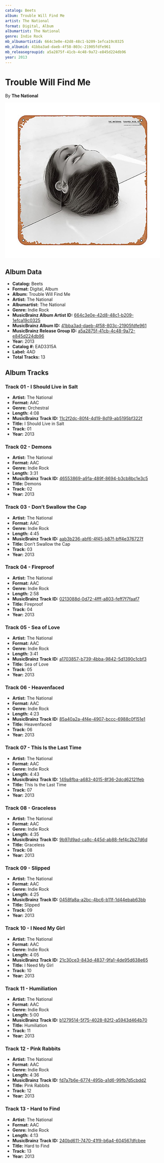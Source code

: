 ```yaml
---
catalog: Beets
album: Trouble Will Find Me
artist: The National
format: Digital, Album
albumartist: The National
genre: Indie Rock
mb_albumartistid: 664c3e0e-42d8-48c1-b209-1efca19c0325
mb_albumid: 41bba3ad-daeb-4f58-803c-21905fdfe961
mb_releasegroupid: a5a2875f-41cb-4c48-9a72-e845d224db96
year: 2013
---
```


# Trouble Will Find Me

By **The National**

![](../../assets/beetscovers/The_National-Trouble_Will_Find_Me.jpg)

## Album Data

- **Catalog:** Beets
- **Format:** Digital, Album
- **Album:** Trouble Will Find Me
- **Artist:** The National
- **Albumartist:** The National
- **Genre:** Indie Rock
- **MusicBrainz Album Artist ID:** [664c3e0e-42d8-48c1-b209-1efca19c0325](https://musicbrainz.org/artist/664c3e0e-42d8-48c1-b209-1efca19c0325)
- **MusicBrainz Album ID:** [41bba3ad-daeb-4f58-803c-21905fdfe961](https://musicbrainz.org/release/41bba3ad-daeb-4f58-803c-21905fdfe961)
- **MusicBrainz Release Group ID:** [a5a2875f-41cb-4c48-9a72-e845d224db96](https://musicbrainz.org/release-group/a5a2875f-41cb-4c48-9a72-e845d224db96)
- **Year:** 2013
- **Catalog #:** EAD3315A
- **Label:** 4AD
- **Total Tracks:** 13

## Album Tracks

### Track 01 - I Should Live in Salt

- **Artist:** The National
- **Format:** AAC
- **Genre:** Orchestral
- **Length:** 4:08
- **MusicBrainz Track ID:** [11c2f2dc-80f4-4d19-8d19-ab5195bf322f](https://musicbrainz.org/recording/11c2f2dc-80f4-4d19-8d19-ab5195bf322f)
- **Title:** I Should Live in Salt
- **Track:** 01
- **Year:** 2013

### Track 02 - Demons

- **Artist:** The National
- **Format:** AAC
- **Genre:** Indie Rock
- **Length:** 3:31
- **MusicBrainz Track ID:** [46553869-a91a-489f-8694-b3cb8bc1e3c5](https://musicbrainz.org/recording/46553869-a91a-489f-8694-b3cb8bc1e3c5)
- **Title:** Demons
- **Track:** 02
- **Year:** 2013

### Track 03 - Don’t Swallow the Cap

- **Artist:** The National
- **Format:** AAC
- **Genre:** Indie Rock
- **Length:** 4:45
- **MusicBrainz Track ID:** [aab3b236-abf6-4f45-b87f-bff4e376727f](https://musicbrainz.org/recording/aab3b236-abf6-4f45-b87f-bff4e376727f)
- **Title:** Don’t Swallow the Cap
- **Track:** 03
- **Year:** 2013

### Track 04 - Fireproof

- **Artist:** The National
- **Format:** AAC
- **Genre:** Indie Rock
- **Length:** 2:58
- **MusicBrainz Track ID:** [0213088d-0d72-4fff-a803-feff7f7faaf7](https://musicbrainz.org/recording/0213088d-0d72-4fff-a803-feff7f7faaf7)
- **Title:** Fireproof
- **Track:** 04
- **Year:** 2013

### Track 05 - Sea of Love

- **Artist:** The National
- **Format:** AAC
- **Genre:** Indie Rock
- **Length:** 3:41
- **MusicBrainz Track ID:** [a1703857-b739-4bba-9842-5d1390c1cbf3](https://musicbrainz.org/recording/a1703857-b739-4bba-9842-5d1390c1cbf3)
- **Title:** Sea of Love
- **Track:** 05
- **Year:** 2013

### Track 06 - Heavenfaced

- **Artist:** The National
- **Format:** AAC
- **Genre:** Indie Rock
- **Length:** 4:23
- **MusicBrainz Track ID:** [85a40a2a-4f4e-4907-bccc-6988c0f151e1](https://musicbrainz.org/recording/85a40a2a-4f4e-4907-bccc-6988c0f151e1)
- **Title:** Heavenfaced
- **Track:** 06
- **Year:** 2013

### Track 07 - This Is the Last Time

- **Artist:** The National
- **Format:** AAC
- **Genre:** Indie Rock
- **Length:** 4:43
- **MusicBrainz Track ID:** [149a8fba-a683-4015-8f36-2dcd62121feb](https://musicbrainz.org/recording/149a8fba-a683-4015-8f36-2dcd62121feb)
- **Title:** This Is the Last Time
- **Track:** 07
- **Year:** 2013

### Track 08 - Graceless

- **Artist:** The National
- **Format:** AAC
- **Genre:** Indie Rock
- **Length:** 4:35
- **MusicBrainz Track ID:** [9b97d9ad-ca8c-445d-ab88-fef4c2b27d6d](https://musicbrainz.org/recording/9b97d9ad-ca8c-445d-ab88-fef4c2b27d6d)
- **Title:** Graceless
- **Track:** 08
- **Year:** 2013

### Track 09 - Slipped

- **Artist:** The National
- **Format:** AAC
- **Genre:** Indie Rock
- **Length:** 4:25
- **MusicBrainz Track ID:** [0458fa8a-a2bc-4bc6-b11f-1d44ebab63bb](https://musicbrainz.org/recording/0458fa8a-a2bc-4bc6-b11f-1d44ebab63bb)
- **Title:** Slipped
- **Track:** 09
- **Year:** 2013

### Track 10 - I Need My Girl

- **Artist:** The National
- **Format:** AAC
- **Genre:** Indie Rock
- **Length:** 4:05
- **MusicBrainz Track ID:** [21c30ce3-843d-4837-9fa1-4de95d638e65](https://musicbrainz.org/recording/21c30ce3-843d-4837-9fa1-4de95d638e65)
- **Title:** I Need My Girl
- **Track:** 10
- **Year:** 2013

### Track 11 - Humiliation

- **Artist:** The National
- **Format:** AAC
- **Genre:** Indie Rock
- **Length:** 5:00
- **MusicBrainz Track ID:** [b1279514-5f75-4028-82f2-a5943d464b70](https://musicbrainz.org/recording/b1279514-5f75-4028-82f2-a5943d464b70)
- **Title:** Humiliation
- **Track:** 11
- **Year:** 2013

### Track 12 - Pink Rabbits

- **Artist:** The National
- **Format:** AAC
- **Genre:** Indie Rock
- **Length:** 4:36
- **MusicBrainz Track ID:** [fd7a7b6e-6774-495b-a1d6-99fb7d5cbdd2](https://musicbrainz.org/recording/fd7a7b6e-6774-495b-a1d6-99fb7d5cbdd2)
- **Title:** Pink Rabbits
- **Track:** 12
- **Year:** 2013

### Track 13 - Hard to Find

- **Artist:** The National
- **Format:** AAC
- **Genre:** Indie Rock
- **Length:** 4:13
- **MusicBrainz Track ID:** [240bd611-7470-41f9-b6a4-604567dfcbee](https://musicbrainz.org/recording/240bd611-7470-41f9-b6a4-604567dfcbee)
- **Title:** Hard to Find
- **Track:** 13
- **Year:** 2013

